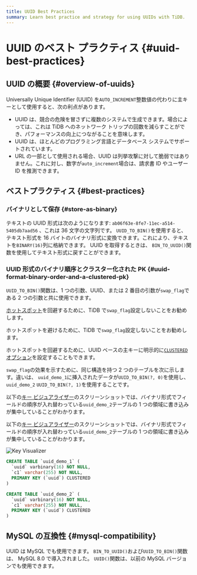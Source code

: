 ```yaml
---
title: UUID Best Practices
summary: Learn best practice and strategy for using UUIDs with TiDB.
---
```


# UUID のベスト プラクティス {#uuid-best-practices}

## UUID の概要 {#overview-of-uuids}

Universally Unique Identifier (UUID) を`AUTO_INCREMENT`整数値の代わりに主キーとして使用すると、次の利点があります。

-   UUID は、競合の危険を冒さずに複数のシステムで生成できます。場合によっては、これは TiDB へのネットワーク トリップの回数を減らすことができ、パフォーマンスの向上につながることを意味します。
-   UUID は、ほとんどのプログラミング言語とデータベース システムでサポートされています。
-   URL の一部として使用される場合、UUID は列挙攻撃に対して脆弱ではありません。これに対し、数字が`auto_increment`場合は、請求書 ID やユーザー ID を推測できます。

## ベストプラクティス {#best-practices}

### バイナリとして保存 {#store-as-binary}

テキストの UUID 形式は次のようになります: `ab06f63e-8fe7-11ec-a514-5405db7aad56` 、これは 36 文字の文字列です。 `UUID_TO_BIN()`を使用すると、テキスト形式を 16 バイトのバイナリ形式に変換できます。これにより、テキストを`BINARY(16)`列に格納できます。 UUID を取得するときは、 `BIN_TO_UUID()`関数を使用してテキスト形式に戻すことができます。

### UUID 形式のバイナリ順序とクラスター化された PK {#uuid-format-binary-order-and-a-clustered-pk}

`UUID_TO_BIN()`関数は、1 つの引数、UUID、または 2 番目の引数が`swap_flag`である 2 つの引数と共に使用できます。

<CustomContent platform="tidb">

[ホットスポット](/best-practices/high-concurrency-best-practices.md)を回避するために、TiDB で`swap_flag`設定しないことをお勧めします。

</CustomContent>

<CustomContent platform="tidb-cloud">

ホットスポットを避けるために、TiDB で`swap_flag`設定しないことをお勧めします。

</CustomContent>

ホットスポットを回避するために、UUID ベースの主キーに明示的に[`CLUSTERED`オプション](/clustered-indexes.md)を設定することもできます。

`swap_flag`の効果を示すために、同じ構造を持つ 2 つのテーブルを次に示します。違いは、 `uuid_demo_1`に挿入されたデータが`UUID_TO_BIN(?, 0)`を使用し、 `uuid_demo_2` `UUID_TO_BIN(?, 1)`を使用することです。

<CustomContent platform="tidb">

以下の[キー ビジュアライザー](/dashboard/dashboard-key-visualizer.md)のスクリーンショットでは、バイナリ形式でフィールドの順序が入れ替わっている`uuid_demo_2`テーブルの 1 つの領域に書き込みが集中していることがわかります。

</CustomContent>

<CustomContent platform="tidb-cloud">

以下の[キー ビジュアライザー](/tidb-cloud/tune-performance.md#key-visualizer)のスクリーンショットでは、バイナリ形式でフィールドの順序が入れ替わっている`uuid_demo_2`テーブルの 1 つの領域に書き込みが集中していることがわかります。

</CustomContent>

![Key Visualizer](https://docs-download.pingcap.com/media/images/docs/best-practices/uuid_keyviz.png)

```sql
CREATE TABLE `uuid_demo_1` (
  `uuid` varbinary(16) NOT NULL,
  `c1` varchar(255) NOT NULL,
  PRIMARY KEY (`uuid`) CLUSTERED
)
```

```sql
CREATE TABLE `uuid_demo_2` (
  `uuid` varbinary(16) NOT NULL,
  `c1` varchar(255) NOT NULL,
  PRIMARY KEY (`uuid`) CLUSTERED
)
```

## MySQL の互換性 {#mysql-compatibility}

UUID は MySQL でも使用できます。 `BIN_TO_UUID()`および`UUID_TO_BIN()`関数は、 MySQL 8.0 で導入されました。 `UUID()`関数は、以前の MySQL バージョンでも使用できます。
